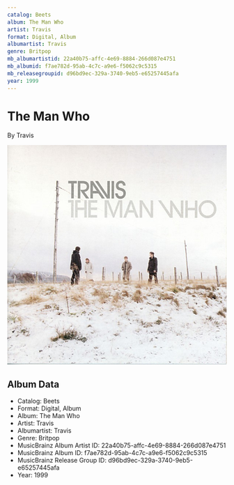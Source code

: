 ```yaml
---
catalog: Beets
album: The Man Who
artist: Travis
format: Digital, Album
albumartist: Travis
genre: Britpop
mb_albumartistid: 22a40b75-affc-4e69-8884-266d087e4751
mb_albumid: f7ae782d-95ab-4c7c-a9e6-f5062c9c5315
mb_releasegroupid: d96bd9ec-329a-3740-9eb5-e65257445afa
year: 1999
---
```


# The Man Who

By Travis

![](../../assets/beetscovers/Travis-The_Man_Who.jpg)

## Album Data

- Catalog: Beets
- Format: Digital, Album
- Album: The Man Who
- Artist: Travis
- Albumartist: Travis
- Genre: Britpop
- MusicBrainz Album Artist ID: 22a40b75-affc-4e69-8884-266d087e4751
- MusicBrainz Album ID: f7ae782d-95ab-4c7c-a9e6-f5062c9c5315
- MusicBrainz Release Group ID: d96bd9ec-329a-3740-9eb5-e65257445afa
- Year: 1999

